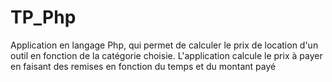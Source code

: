 # TP_Php
Application en langage Php, qui permet de calculer le prix de location d'un outil en fonction de la catégorie choisie. L'application calcule le prix à payer en faisant des remises en fonction du temps et du montant payé
